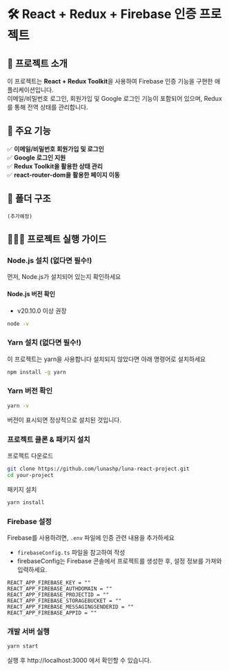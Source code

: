 # 🛠 React + Redux + Firebase 인증 프로젝트

## 📖 프로젝트 소개

이 프로젝트는 **React + Redux Toolkit**을 사용하여 Firebase 인증 기능을 구현한 애플리케이션입니다.  
이메일/비밀번호 로그인, 회원가입 및 Google 로그인 기능이 포함되어 있으며, Redux를 통해 전역 상태를 관리합니다.

## 🚀 주요 기능

✅ **이메일/비밀번호 회원가입 및 로그인**  
✅ **Google 로그인 지원**  
✅ **Redux Toolkit을 활용한 상태 관리**  
✅ **react-router-dom을 활용한 페이지 이동**

## 📂 폴더 구조

```plaintext
(추가예정)
```

## 💁🏻‍♀️ 프로젝트 실행 가이드

### **Node.js 설치 (없다면 필수!)**

먼저, Node.js가 설치되어 있는지 확인하세요

#### **Node.js 버전 확인**

- v20.10.0 이상 권장

```sh
node -v
```

### **Yarn 설치 (없다면 필수!)**

이 프로젝트는 yarn을 사용합니다
설치되지 않았다면 아래 명령어로 설치하세요

```sh
npm install -g yarn
```

### **Yarn 버전 확인**

```sh
yarn -v
```

버전이 표시되면 정상적으로 설치된 것입니다.

### **프로젝트 클론 & 패키지 설치**

프로젝트 다운로드

```sh
git clone https://github.com/lunashp/luna-react-project.git
cd your-project
```

패키지 설치

```sh
yarn install
```

### **Firebase 설정**

Firebase를 사용하려면, `.env` 파일에 인증 관련 내용을 추가하세요

- `firebaseConfig.ts` 파일을 참고하여 작성
- firebaseConfig는 Firebase 콘솔에서 프로젝트를 생성한 후, 설정 정보를 가져와 입력하세요.

```
REACT_APP_FIREBASE_KEY = ""
REACT_APP_FIREBASE_AUTHDOMAIN = ""
REACT_APP_FIREBASE_PROJECTID = ""
REACT_APP_FIREBASE_STORAGEBUCKET = ""
REACT_APP_FIREBASE_MESSAGINGSENDERID = ""
REACT_APP_FIREBASE_APPID = ""
```

### **개발 서버 실행**

```sh
yarn start
```

실행 후 http://localhost:3000 에서 확인할 수 있습니다.

